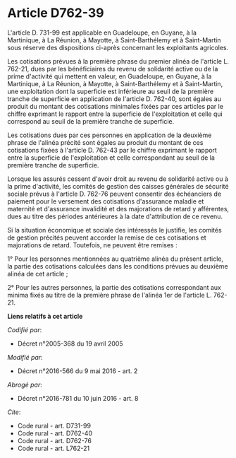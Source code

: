 # Article D762-39

L'article D. 731-99 est applicable en Guadeloupe, en Guyane, à la Martinique, à La Réunion, à Mayotte, à Saint-Barthélemy et
à Saint-Martin sous réserve des dispositions ci-après concernant les exploitants agricoles. 

Les cotisations prévues à la première phrase du premier alinéa de l'article L. 762-21, dues par les bénéficiaires du revenu
de solidarité active ou de la prime d'activité qui mettent en valeur, en Guadeloupe, en Guyane, à la Martinique, à La
Réunion, à Mayotte, à Saint-Barthélemy et à Saint-Martin, une exploitation dont la superficie est inférieure au seuil de la
première tranche de superficie en application de l'article D. 762-40, sont égales au produit du montant des cotisations
minimales fixées par ces articles par le chiffre exprimant le rapport entre la superficie de l'exploitation et celle qui
correspond au seuil de la première tranche de superficie. 

Les cotisations dues par ces personnes en application de la deuxième phrase de l'alinéa précité sont égales au produit du
montant de ces cotisations fixées à l'article D. 762-43 par le chiffre exprimant le rapport entre la superficie de
l'exploitation et celle correspondant au seuil de la première tranche de superficie. 

Lorsque les assurés cessent d'avoir droit au revenu de solidarité active ou à la prime d'activité, les comités de gestion des
caisses générales de sécurité sociale prévus à l'article D. 762-76 peuvent consentir des échéanciers de paiement pour le
versement des cotisations d'assurance maladie et maternité et d'assurance invalidité et des majorations de retard y
afférentes, dues au titre des périodes antérieures à la date d'attribution de ce revenu. 

Si la situation économique et sociale des intéressés le justifie, les comités de gestion précités peuvent accorder la remise
de ces cotisations et majorations de retard. Toutefois, ne peuvent être remises : 

1° Pour les personnes mentionnées au quatrième alinéa du présent article, la partie des cotisations calculées dans les
conditions prévues au deuxième alinéa de cet article ; 

2° Pour les autres personnes, la partie des cotisations correspondant aux minima fixés au titre de la première phrase de
l'alinéa 1er de l'article L. 762-21.

**Liens relatifs à cet article**

_Codifié par_:

  - Décret n°2005-368 du 19 avril 2005

_Modifié par_:

  - Décret n°2016-566 du 9 mai 2016 - art. 2

_Abrogé par_:

  - Décret n°2016-781 du 10 juin 2016 - art. 8

_Cite_:

  - Code rural - art. D731-99
  - Code rural - art. D762-40
  - Code rural - art. D762-76
  - Code rural - art. L762-21
